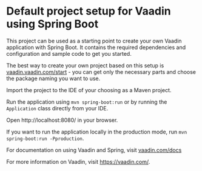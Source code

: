 # Default project setup for Vaadin using Spring Boot

This project can be used as a starting point to create your own Vaadin application with Spring Boot.
It contains the required dependencies and configuration and sample code to get you started.

The best way to create your own project based on this setup is [vaadin.vaadin.com/start](https://vaadin.vaadin.com/start/) - you can get only the necessary parts and choose the package naming you want to use.

Import the project to the IDE of your choosing as a Maven project.

Run the application using `mvn spring-boot:run` or by running the `Application` class directly from your IDE.

Open http://localhost:8080/ in your browser.

If you want to run the application locally in the production mode, run `mvn spring-boot:run -Pproduction`.

For documentation on using Vaadin and Spring, visit [vaadin.com/docs](https://vaadin.com/docs/v14/flow/spring/tutorial-spring-basic.html#add-vaadin-view-to-spring-boot-application)

For more information on Vaadin, visit https://vaadin.com/.

